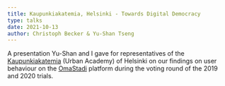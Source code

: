 ```yaml
---
title: Kaupunkiakatemia, Helsinki - Towards Digital Democracy
type: talks
date: 2021-10-13
author: Christoph Becker & Yu-Shan Tseng
---
```


A presentation Yu-Shan and I gave for representatives of the [Kaupunkiakatemia](https://urbanacademy.fi) (Urban Academy) of Helsinki on our findings on user behaviour on the [OmaStadi](https://omastadi.hel.fi) platform during the voting round of the 2019 and 2020 trials.

